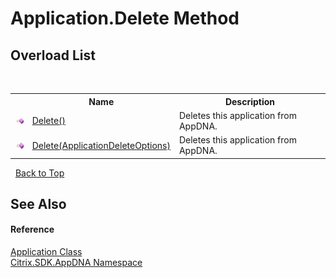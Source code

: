 # Application.Delete Method 
 


## Overload List
&nbsp;<table><tr><th></th><th>Name</th><th>Description</th></tr><tr><td>![Public method](media/pubmethod.gif "Public method")</td><td><a href="5ee61ae1-414a-588d-eed4-5d6aa95e7bdd">Delete()</a></td><td>
Deletes this application from AppDNA.</td></tr><tr><td>![Public method](media/pubmethod.gif "Public method")</td><td><a href="ffdcfdb1-824b-e86c-8ee6-edc01998a6ed">Delete(ApplicationDeleteOptions)</a></td><td>
Deletes this application from AppDNA.</td></tr></table>&nbsp;
<a href="#application.delete-method">Back to Top</a>

## See Also


#### Reference
<a href="1779bfff-4b29-0f26-8a09-10acdd530bbc">Application Class</a><br /><a href="fe2d265b-410b-8b11-1eb4-a790e0b062bf">Citrix.SDK.AppDNA Namespace</a><br />